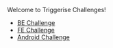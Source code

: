 Welcome to Triggerise Challenges!

- [BE Challenge](https://github.com/Triggerise/challenges/wiki/Triggerise-BE-Challenge)
- [FE Challenge](https://github.com/Triggerise/challenges/wiki/Triggerise-FE-Challenge)
- [Android Challenge](https://github.com/Triggerise/challenges/wiki/Triggerise-Android-Challenge)
